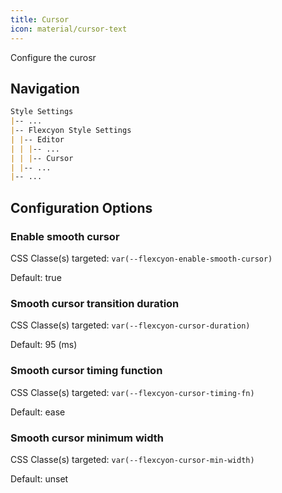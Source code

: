 ```yaml
---
title: Cursor
icon: material/cursor-text
---
```


Configure the curosr

## Navigation

```md
Style Settings
|-- ...
|-- Flexcyon Style Settings
| |-- Editor
| | |-- ...
| | |-- Cursor
| |-- ...
|-- ...
```

## Configuration Options

### Enable smooth cursor

CSS Classe(s) targeted: `var(--flexcyon-enable-smooth-cursor)`

Default: true

### Smooth cursor transition duration

CSS Classe(s) targeted: `var(--flexcyon-cursor-duration)`

Default: 95 (ms)

### Smooth cursor timing function

CSS Classe(s) targeted: `var(--flexcyon-cursor-timing-fn)`

Default: ease

### Smooth cursor minimum width

CSS Classe(s) targeted: `var(--flexcyon-cursor-min-width)`

Default: unset
